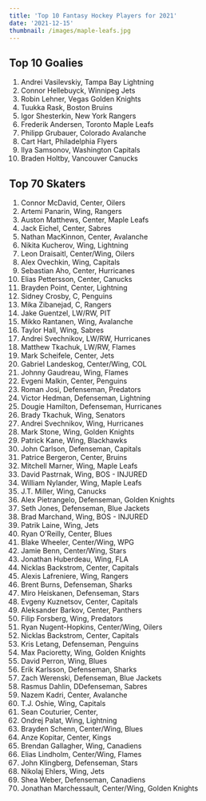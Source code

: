 ```yaml
---
title: 'Top 10 Fantasy Hockey Players for 2021'
date: '2021-12-15'
thumbnail: /images/maple-leafs.jpg
---
```


## Top 10 Goalies

1. Andrei Vasilevskiy, Tampa Bay Lightning
2. Connor Hellebuyck, Winnipeg Jets
3. Robin Lehner, Vegas Golden Knights
4. Tuukka Rask, Boston Bruins
5. Igor Shesterkin, New York Rangers
6. Frederik Andersen, Toronto Maple Leafs
7. Philipp Grubauer, Colorado Avalanche
8. Cart Hart, Philadelphia Flyers
9. Ilya Samsonov, Washington Capitals
10. Braden Holtby, Vancouver Canucks

## Top 70 Skaters

1. Connor McDavid, Center, Oilers
2. Artemi Panarin, Wing, Rangers
3. Auston Matthews, Center, Maple Leafs
4. Jack Eichel, Center, Sabres
5. Nathan MacKinnon, Center, Avalanche
6. Nikita Kucherov, Wing, Lightning
7. Leon Draisaitl, Center/Wing, Oilers
8. Alex Ovechkin, Wing, Capitals
9. Sebastian Aho, Center, Hurricanes
10. Elias Pettersson, Center, Canucks
11. Brayden Point, Center, Lightning
12. Sidney Crosby, C, Penguins
13. Mika Zibanejad, C, Rangers
14. Jake Guentzel, LW/RW, PIT
15. Mikko Rantanen, Wing, Avalanche
16. Taylor Hall, Wing, Sabres
17. Andrei Svechnikov, LW/RW, Hurricanes
18. Matthew Tkachuk, LW/RW, Flames
19. Mark Scheifele, Center, Jets
20. Gabriel Landeskog, Center/Wing, COL
21. Johnny Gaudreau, Wing, Flames
22. Evgeni Malkin, Center, Penguins
23. Roman Josi, Defenseman, Predators
24. Victor Hedman, Defenseman, Lightning
25. Dougie Hamilton, Defenseman, Hurricanes
26. Brady Tkachuk, Wing, Senators
27. Andrei Svechnikov, Wing, Hurricanes
28. Mark Stone, Wing, Golden Knights 
29. Patrick Kane, Wing, Blackhawks
30. John Carlson, Defenseman, Capitals
31. Patrice Bergeron, Center, Bruins 
32. Mitchell Marner, Wing, Maple Leafs
33. David Pastrnak, Wing, BOS - INJURED
34. William Nylander, Wing, Maple Leafs
35. J.T. Miller, Wing, Canucks
36. Alex Pietrangelo, Defenseman, Golden Knights
37. Seth Jones, Defenseman, Blue Jackets
38. Brad Marchand, Wing, BOS - INJURED
39. Patrik Laine, Wing, Jets
40. Ryan O'Reilly, Center, Blues
41. Blake Wheeler, Center/Wing, WPG
42. Jamie Benn, Center/Wing, Stars
43. Jonathan Huberdeau, Wing, FLA
44. Nicklas Backstrom, Center, Capitals 
45. Alexis Lafreniere, Wing, Rangers
46. Brent Burns, Defenseman, Sharks
47. Miro Heiskanen, Defenseman, Stars
48. Evgeny Kuznetsov, Center, Capitals
49. Aleksander Barkov, Center, Panthers
50. Filip Forsberg, Wing, Predators
51. Ryan Nugent-Hopkins, Center/Wing, Oilers
52. Nicklas Backstrom, Center, Capitals
53. Kris Letang, Defenseman, Penguins
54. Max Pacioretty, Wing, Golden Knights
55. David Perron, Wing, Blues
56. Erik Karlsson, Defenseman, Sharks
57. Zach Werenski, Defenseman, Blue Jackets
58. Rasmus Dahlin, DDefenseman, Sabres
59. Nazem Kadri, Center, Avalanche
60. T.J. Oshie, Wing, Capitals
61. Sean Couturier, Center, 
62. Ondrej Palat, Wing, Lightning
63. Brayden Schenn, Center/Wing, Blues
64. Anze Kopitar, Center, Kings
65. Brendan Gallagher, Wing, Canadiens
66. Elias Lindholm, Center/Wing, Flames
67. John Klingberg, Defenseman, Stars
68. Nikolaj Ehlers, Wing, Jets
69. Shea Weber, Defenseman, Canadiens
70. Jonathan Marchessault, Center/Wing, Golden Knights
    